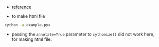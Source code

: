 -  [reference](https://cython.readthedocs.io/en/latest/src/tutorial/cython_tutorial.html)


-  to make html file
```sh
cython -a example.pyx
```
-  passing the `annotate=True` parameter to `cythonize()` did not work here, for making html file.